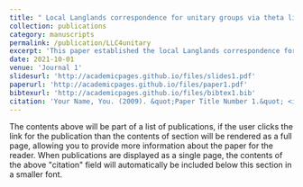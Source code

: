 ```yaml
---
title: " Local Langlands correspondence for unitary groups via theta lifts"
collection: publications
category: manuscripts
permalink: /publication/LLC4unitary
excerpt: 'This paper established the local Langlands correspondence for non-quasi-split unitary groups by using the theta lifting. The result of this paper serves as a local input of the paper Arthur's multiplicity formula for even orthogonal and unitary groups.'
date: 2021-10-01
venue: 'Journal 1'
slidesurl: 'http://academicpages.github.io/files/slides1.pdf'
paperurl: 'http://academicpages.github.io/files/paper1.pdf'
bibtexurl: 'http://academicpages.github.io/files/bibtex1.bib'
citation: 'Your Name, You. (2009). &quot;Paper Title Number 1.&quot; <i>Journal 1</i>. 1(1).'
---
```

The contents above will be part of a list of publications, if the user clicks the link for the publication than the contents of section will be rendered as a full page, allowing you to provide more information about the paper for the reader. When publications are displayed as a single page, the contents of the above "citation" field will automatically be included below this section in a smaller font.
